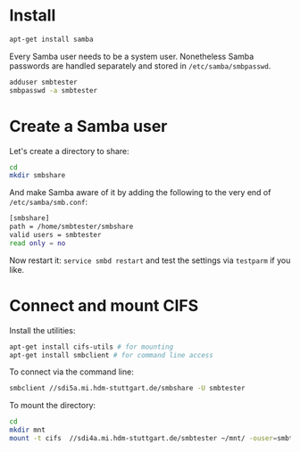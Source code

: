 # Install
```sh
apt-get install samba
```

Every Samba user needs to be a system user. Nonetheless Samba passwords are handled separately and stored in `/etc/samba/smbpasswd`.

```sh
adduser smbtester
smbpasswd -a smbtester
```


# Create a Samba user

Let's create a directory to share:

```sh
cd
mkdir smbshare
```

And make Samba aware of it by adding the following to the very end of `/etc/samba/smb.conf`:

```sh
[smbshare]
path = /home/smbtester/smbshare
valid users = smbtester
read only = no
```

Now restart it: `service smbd restart` and test the settings via `testparm` if you like.


# Connect and mount CIFS

Install the utilities:

```sh
apt-get install cifs-utils # for mounting
apt-get install smbclient # for command line access

```

To connect via the command line:

```sh
smbclient //sdi5a.mi.hdm-stuttgart.de/smbshare -U smbtester
```

To mount the directory:

```sh
cd
mkdir mnt
mount -t cifs  //sdi4a.mi.hdm-stuttgart.de/smbtester ~/mnt/ -ouser=smbtester
```


